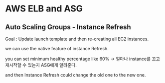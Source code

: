 # AWS ELB and ASG

## Auto Scaling Groups - Instance Refresh

Goal : Update launch template and then re-creating all EC2 instances.

we can use the native feature of instance Refresh.

you can set minimum healthy percentage like 60%
-> 얼마나 instance를 끄고 재시작할 수 있는지 ASG에게 알려준다.

and then Instance Refresh could change the old one to the new one.
